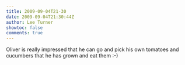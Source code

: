 ```yaml
---
title: 2009-09-04T21-30
date: 2009-09-04T21:30:44Z
author: Lee Turner
showtoc: false
comments: true
---
```


Oliver is really impressed that he can go and pick his own tomatoes and cucumbers that he has grown and eat them :-)

